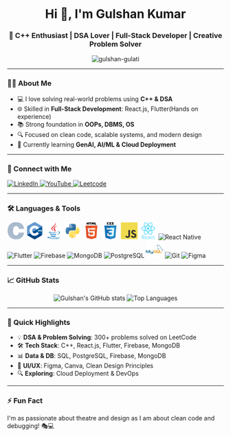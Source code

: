 <h1 align="center">Hi 👋, I'm Gulshan Kumar</h1>
<h3 align="center">🚀 C++ Enthusiast | DSA Lover | Full-Stack Developer | Creative Problem Solver</h3>

<p align="center">
  <img src="https://komarev.com/ghpvc/?username=gulshan-gulati&label=Profile%20views&color=0e75b6&style=flat" alt="gulshan-gulati" />
</p>

---

### 👨‍💻 About Me

- 💻 I love solving real-world problems using **C++ & DSA**  
- 🌐 Skilled in **Full-Stack Development**: React.js, Flutter(Hands on experience)  
- 📚 Strong foundation in **OOPs, DBMS, OS**  
- 🔍 Focused on clean code, scalable systems, and modern design  
- 🌱 Currently learning **GenAI, AI/ML & Cloud Deployment**

---

### 🔗 Connect with Me

<p align="left">
  <a href="https://linkedin.com/in/gulshan-22d2004" target="_blank">
    <img src="https://raw.githubusercontent.com/rahuldkjain/github-profile-readme-generator/master/src/images/icons/Social/linked-in-alt.svg" alt="LinkedIn" height="30" width="40" />
  </a>
  <a href="https://www.youtube.com/@gulshangseries" target="_blank">
    <img src="https://raw.githubusercontent.com/rahuldkjain/github-profile-readme-generator/master/src/images/icons/Social/youtube.svg" alt="YouTube" height="30" width="40" />
  </a>
  <a href="https://leetcode.com/gulshangulati" target="_blank">
    <img src="https://raw.githubusercontent.com/rahuldkjain/github-profile-readme-generator/master/src/images/icons/Social/leet-code.svg" alt="Leetcode" height="30" width="40" />
  </a>
</p>

---

### 🛠️ Languages & Tools

<p align="left">
  <img src="https://raw.githubusercontent.com/devicons/devicon/master/icons/c/c-original.svg" alt="C" width="40" height="40"/>
  <img src="https://raw.githubusercontent.com/devicons/devicon/master/icons/cplusplus/cplusplus-original.svg" alt="C++" width="40" height="40"/>
  <img src="https://raw.githubusercontent.com/devicons/devicon/master/icons/java/java-original.svg" alt="Java" width="40" height="40"/>
  <img src="https://raw.githubusercontent.com/devicons/devicon/master/icons/python/python-original.svg" alt="Python" width="40" height="40"/>
  <img src="https://raw.githubusercontent.com/devicons/devicon/master/icons/html5/html5-original-wordmark.svg" alt="HTML5" width="40" height="40"/>
  <img src="https://raw.githubusercontent.com/devicons/devicon/master/icons/css3/css3-original-wordmark.svg" alt="CSS3" width="40" height="40"/>
  <img src="https://raw.githubusercontent.com/devicons/devicon/master/icons/javascript/javascript-original.svg" alt="JavaScript" width="40" height="40"/>
  <img src="https://raw.githubusercontent.com/devicons/devicon/master/icons/react/react-original-wordmark.svg" alt="React" width="40" height="40"/>
  <img src="https://reactnative.dev/img/header_logo.svg" alt="React Native" width="40" height="40"/>
  <img src="https://www.vectorlogo.zone/logos/flutterio/flutterio-icon.svg" alt="Flutter" width="40" height="40"/>
  <img src="https://www.vectorlogo.zone/logos/firebase/firebase-icon.svg" alt="Firebase" width="40" height="40"/>
  <img src="https://www.vectorlogo.zone/logos/mongodb/mongodb-icon.svg" alt="MongoDB" width="40" height="40"/>
  <img src="https://www.vectorlogo.zone/logos/postgresql/postgresql-icon.svg" alt="PostgreSQL" width="40" height="40"/>
  <img src="https://raw.githubusercontent.com/devicons/devicon/master/icons/mysql/mysql-original-wordmark.svg" alt="MySQL" width="40" height="40"/>
  <img src="https://www.vectorlogo.zone/logos/git-scm/git-scm-icon.svg" alt="Git" width="40" height="40"/>
  <img src="https://www.vectorlogo.zone/logos/figma/figma-icon.svg" alt="Figma" width="40" height="40"/>
</p>

---

### 📈 GitHub Stats

<p align="center">
  <img src="https://github-readme-stats.vercel.app/api?username=gulshan-gulati&show_icons=true&theme=react" alt="Gulshan's GitHub stats" />
  <img src="https://github-readme-stats.vercel.app/api/top-langs/?username=gulshan-gulati&layout=compact&theme=react" alt="Top Languages" />
</p>

---

### 🧠 Quick Highlights

- 💡 **DSA & Problem Solving**: 300+ problems solved on LeetCode  
- 🛠️ **Tech Stack**: C++, React.js, Flutter, Firebase, MongoDB  
- 📊 **Data & DB**: SQL, PostgreSQL, Firebase, MongoDB  
- 🎨 **UI/UX**: Figma, Canva, Clean Design Principles  
- 🔍 **Exploring**: Cloud Deployment & DevOps

---

### ⚡ Fun Fact

I'm as passionate about theatre and design as I am about clean code and debugging! 🎭💻

